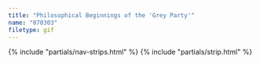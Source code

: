 ```yaml
---
title: "Philosophical Beginnings of the 'Grey Party'"
name: "070303"
filetype: gif
---
```


{% include "partials/nav-strips.html" %}
{% include "partials/strip.html" %}
